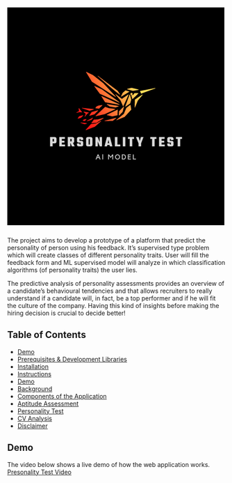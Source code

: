 # ![Logo](https://github.com/alyaa999/personality-test/blob/main/personality%20test.png)

The project aims to develop a prototype of a platform that  predict the personality of person using his feedback. It’s supervised type problem which will create classes of different personality traits. User will fill the feedback form and ML supervised model will analyze in which classification algorithms  (of personality traits) the user lies. 

The predictive analysis of personality assessments provides an overview of a candidate’s behavioural tendencies and that allows recruiters to really understand if a candidate will, in fact, be a top performer and if he will fit the culture of the company. Having this kind of insights before making the hiring decision is crucial to decide better!

## Table of Contents
* [Demo](#demo)
* [Prerequisites & Development Libraries](#prerequisites-development-libraries)
* [Installation](#installation)
* [Instructions](#instructions)
* [Demo](#demo)
* [Background](#background)
* [Components of the Application](#components-of-the-application)
* [Aptitude Assessment](#aptitude-assessment)
* [Personality Test](#personality-test)
* [CV Analysis](#cv-analysis)
* [Disclaimer](#disclaimer)

## Demo 

The video below shows a live demo of how the web application works.
[Presonality Test  Video](https://drive.google.com/file/d/1vK57Axwk87LRR92NywPguKGldwTPefnm/view?usp=sharing)
